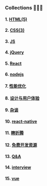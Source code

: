 ### Collections 🌱🌱🌱


#### 1. [HTML(5)](https://github.com/arronf2e/grow-fe/blob/master/html.md)



#### 2. [CSS(3)](https://github.com/arronf2e/grow-fe/blob/master/css.md)



#### 3. [JS](https://github.com/arronf2e/grow-fe/blob/master/js.md)




#### 4. [jQuery](https://github.com/arronf2e/grow-fe/blob/master/jquery.md)


#### 5. [React](https://github.com/arronf2e/grow-fe/blob/master/react.md)


#### 6. [nodejs](https://github.com/arronf2e/grow-fe/blob/master/nodejs.md)




#### 7. [性能优化](https://github.com/arronf2e/grow-fe/blob/master/performance-optimization.md)

#### 8. [设计与用户体验](https://github.com/arronf2e/grow-fe/blob/master/design.md)


#### 9. [杂谈](https://github.com/arronf2e/grow-fe/blob/master/free-chatting.md)

#### 10. [react-native](https://github.com/arronf2e/grow-fe/blob/master/react-native.md)

#### 11. [瞎折腾](https://github.com/arronf2e/grow-fe/blob/master/interesting.md)

#### 12. [免费开发资源](https://github.com/arronf2e/grow-fe/blob/master/free-resources.md)

#### 13. [Q&A](https://github.com/arronf2e/grow-fe/blob/master/QA.md)

#### 14. [interview](https://github.com/arronf2e/grow-fe/blob/master/interview.md)

#### 15. [vue](https://github.com/arronf2e/grow-fe/blob/master/vue.md)



